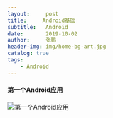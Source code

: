 ```yaml
---
layout:     post 
title:     Android基础
subtitle:   Android
date:       2019-10-02
author:     张鹏
header-img: img/home-bg-art.jpg
catalog: true   
tags:                         
    - Android
---
```


#### 第一个Android应用

![第一个Android应用](https://github.com/Jokerboozp/Jokerboozp.github.io/raw/master/img/%E6%89%B9%E6%B3%A8%202019-10-02%20134531.png)


